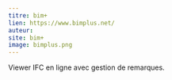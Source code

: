 ```yaml
---
titre: bim+
lien: https://www.bimplus.net/
auteur: 
site: bim+
image: bimplus.png
---
```


Viewer IFC en ligne avec gestion de remarques.
